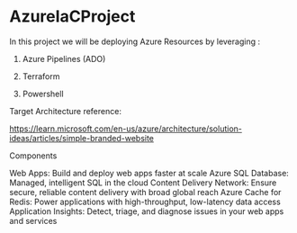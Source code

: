 # AzureIaCProject

In this project we will be deploying Azure Resources by leveraging :

1) Azure Pipelines (ADO)

2) Terraform 

3) Powershell

Target Architecture reference:

https://learn.microsoft.com/en-us/azure/architecture/solution-ideas/articles/simple-branded-website 

Components

Web Apps: Build and deploy web apps faster at scale
Azure SQL Database: Managed, intelligent SQL in the cloud
Content Delivery Network: Ensure secure, reliable content delivery with broad global reach
Azure Cache for Redis: Power applications with high-throughput, low-latency data access
Application Insights: Detect, triage, and diagnose issues in your web apps and services

